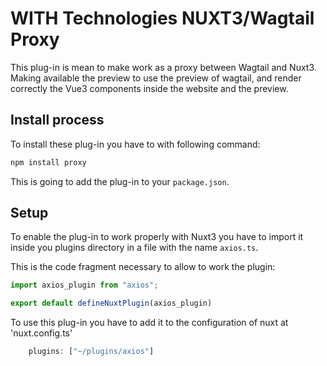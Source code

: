 # WITH Technologies NUXT3/Wagtail Proxy

This plug-in is mean to make work as a proxy between Wagtail
and Nuxt3. Making available the preview to use the preview of wagtail,
and render correctly the Vue3 components inside the website and the preview.

## Install process
To install these plug-in you have to with following command:

```bash
npm install proxy
```
This is going to add the plug-in to your `package.json`.

## Setup
To enable the plug-in to work properly with Nuxt3 you have to import it inside
you plugins directory in a file with the name `axios.ts`.

This is the code fragment necessary to allow to work the plugin:
```typescript
import axios_plugin from "axios";

export default defineNuxtPlugin(axios_plugin)
```

To use this plug-in you have to add it to the configuration of nuxt at 'nuxt.config.ts'
```javascript
    plugins: ["~/plugins/axios"]
```
